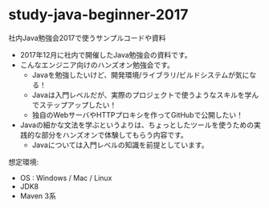 # study-java-beginner-2017
社内Java勉強会2017で使うサンプルコードや資料

- 2017年12月に社内で開催したJava勉強会の資料です。
- こんなエンジニア向けのハンズオン勉強会です。
  - Javaを勉強したいけど、開発環境/ライブラリ/ビルドシステムが気になる！
  - Javaは入門レベルだが、実際のプロジェクトで使うようなスキルを学んでステップアップしたい！
  - 独自のWebサーバやHTTPプロキシを作ってGitHubで公開したい！
- Javaの細かな文法を学ぶというよりは、ちょっとしたツールを使うための実践的な部分をハンズオンで体験してもらう内容です。
  - Javaについては入門レベルの知識を前提としています。

想定環境:
- OS : Windows / Mac / Linux
- JDK8
- Maven 3系
